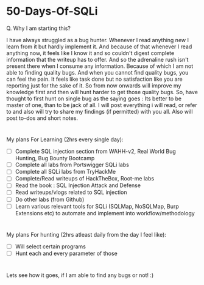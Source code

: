 # 50-Days-Of-SQLi

Q. Why I am starting this? 

I have always struggled as a bug hunter. Whenever I read anything new I learn from it but hardly implement it. And because of that whenever I read anything now, it feels like I know it and so couldn't digest complete information that the writeup has to offer. And so the adrenaline rush isn't present there when I consume any information. Because of which I am not able to finding quality bugs. And when you cannot find quality bugs, you can feel the pain. It feels like task done but no satisfaction like you are reporting just for the sake of it. So from now onwards will improve my knowledge first and then will hunt harder to get those quality bugs. So, have thought to first hunt on single bug as the saying goes : Its better to be master of one, than to be jack of all. I will post everything i will read, or refer to and also will try to share my findings (if permitted) with you all. Also will post to-dos and short notes. 

# 

My plans For Learning (2hrs every single day):
- [ ] Complete SQL injection section from WAHH-v2, Real World Bug Hunting, Bug Bounty Bootcamp
- [ ] Complete all labs from Portswigger SQLi labs
- [ ] Complete all SQLi labs from TryHackMe 
- [ ] Complete/Read writeups of HackTheBox, Root-me labs
- [ ] Read the book : SQL Injection Attack and Defense
- [ ] Read writeups/vlogs related to SQL injection
- [ ] Do other labs (from Github)
- [ ] Learn various relevant tools for SQLi (SQLMap, NoSQLMap, Burp Extensions etc) to automate and implement into workflow/methodology
#

My plans For hunting (2hrs atleast daily from the day I feel like):
- [ ]  Will select certain programs
- [ ]  Hunt each and every parameter of those

#

Lets see how it goes, if I am able to find any bugs or not! :) 

